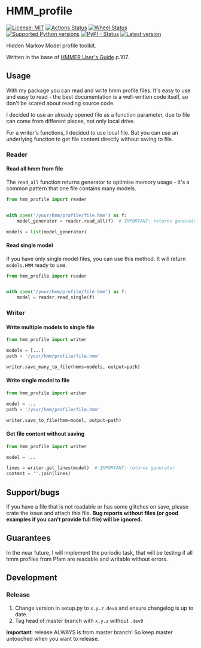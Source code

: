 # HMM_profile

[![License: MIT](https://img.shields.io/badge/License-MIT-green.svg)](./LICENSE)
[![Actions Status](https://github.com/Behoston/hmm_profile/workflows/Test/badge.svg)](https://github.com/Behoston/hmm_profile/actions?query=workflow%3ATest)
[![Wheel Status](https://img.shields.io/pypi/wheel/hmm-profile)](https://pypi.python.org/pypi/hmm-profile/)
[![Supported Python versions](https://img.shields.io/pypi/pyversions/hmm-profile)](https://pypi.python.org/pypi/hmm-profile/)
[![PyPI - Status](https://img.shields.io/pypi/status/hmm-profile)](https://pypi.python.org/pypi/hmm-profile/)
[![Latest version](https://img.shields.io/pypi/v/hmm-profile)](https://pypi.python.org/pypi/hmm-profile/)

Hidden Markov Model profile toolkit. 

Written in the base of [HMMER User's Guide](http://eddylab.org/software/hmmer3/3.1b2/Userguide.pdf) p.107.


## Usage

With my package you can read and write hmm profile files.
It's easy to use and easy to read - the best documentation is a well-written code itself,
so don't be scared about reading source code.

I decided to use an already opened file as a function parameter,
due to file can come from different places, not only local drive.

For a writer's functions, I decided to use local file.
But you can use an underlying function to get file content directly without saving to file.

### Reader

#### Read all hmm from file

The `read_all` function returns generator to optimise memory usage - 
it's a common pattern that one file contains many models.


```python
from hmm_profile import reader


with open('/your/hmm/profile/file.hmm') as f:
    model_generator = reader.read_all(f)  # IMPORTANT: returns generator

models = list(model_generator)

```

#### Read single model

If you have only single model files, you can use this method. It will return `models.HMM` ready to use.

```python
from hmm_profile import reader


with open('/your/hmm/profile/file.hmm') as f:
    model = reader.read_single(f) 

```

### Writer

#### Write multiple models to single file 

```python
from hmm_profile import writer

models = [...]
path = '/your/hmm/profile/file.hmm'

writer.save_many_to_file(hmms=models, output=path)
```

#### Write single model to file

```python
from hmm_profile import writer

model = ...
path = '/your/hmm/profile/file.hmm'

writer.save_to_file(hmm=model, output=path)
```

#### Get file content without saving

```python
from hmm_profile import writer

model = ...

lines = writer.get_lines(model)  # IMPORTANT: returns generator
content = ''.join(lines)
```

## Support/bugs

If you have a file that is not readable or has some glitches on save, please crate the issue and attach this file.
**Bug reports without files (or good examples if you can't provide full file) will be ignored.**

## Guarantees

In the near future, I will implement the periodic task, that will be testing if all hmm profiles
from Pfam are readable and writable without errors.


## Development

### Release

1. Change version in setup.py to `x.y.z.dev0` and ensure changelog is up to date.
2. Tag head of master branch with `x.y.z` without `.dev0`

**Important**: release ALWAYS is from master branch! So keep master untouched when you want to release.
